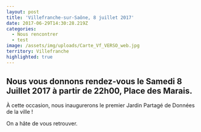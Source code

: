 ```yaml
---
layout: post
title: 'Villefranche-sur-Saône, 8 juillet 2017'
date: 2017-06-29T14:30:28.219Z
categories:
  - Nous rencontrer
  - test
image: /assets/img/uploads/Carte_Vf_VERSO_web.jpg
territory: Villefranche
highlighted: true
---
```



## Nous vous donnons rendez-vous le **Samedi 8 Juillet 2017** à partir de 22h00, Place des Marais.

À cette occasion, nous inaugurerons le premier Jardin Partagé de Données de la ville !

On a hâte de vous retrouver.
